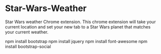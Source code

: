 # Star-Wars-Weather
Star Wars weather Chrome extension. This chrome extension will take your current location and set your new tab to a Star Wars planet that matches your current weather.


npm install bootstrap
npm install jquery
npm install font-awesome
npm install bootstrap-social